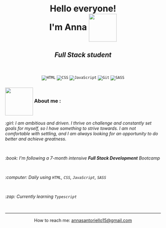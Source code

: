 <h1 align="center"><strong>Hello everyone! <br>
I'm Anna</strong> 
<img align="center" src="https://user-images.githubusercontent.com/102425966/191776392-2940fa96-98b7-436b-9a61-6bfb16854c9c.gif" width="90px">
</h1>

<h2 align="center">
  <em>Full Stack student</em>
</h2>
  <br>
  <br>
  <div align="center">
    <code><img alt="HTML" src="https://img.shields.io/badge/HTML-e44d26.svg?logo=html5&logoColor=white"></code>
    <code><img alt="CSS" src="https://img.shields.io/badge/CSS-1f72b5.svg?logo=css3&logoColor=white"></code>
    <code><img alt="JavaScript" src="https://img.shields.io/badge/JavaScript-f7df1e.svg?logo=javascript&logoColor=black"></code>
    <code><img alt="Git" src="https://img.shields.io/badge/Git-f0efe7.svg?logo=git"></code>
    <code><img alt="SASS" src="https://img.shields.io/badge/Sass-hotpink.svg?logo=SASS&logoColor=white"></code>
</div>

<h3>
<img src="https://user-images.githubusercontent.com/102425966/191783799-ddc30dd3-6bdc-4ad4-b59f-4437eafc241b.png" width="90" align="center">
About me :</h3>
<p><em>:girl: I am ambitious and driven. I thrive on challenge and constantly set goals for myself, so I have something to strive towards. I am not comfortable with settling, and I am always looking for an opportunity to do better and achieve greatness.</em></p>
<br>
<p><em>:book: I'm following a 7-month intensive <strong>Full Stack Development</strong> Bootcamp</em></p>
<br>
<p><em>:computer: Daily using <code>HTML</code>, <code>CSS</code>, <code>JavaScript</code>, <code>SASS</code></em></p>
<br>
<p><em>:zap: Currently learning <code>Typescript</code></em>
</p>
<br>


---


<p align="center">
How to reach me: <a href="mailto:annasantoriello15@gmail.com">annasantoriello15@gmail.com</a>
</p>
